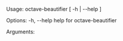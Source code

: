 Usage:
    octave-beautifier [ -h | --help ]

Options:
    -h, --help              help for octave-beautifier

Arguments:
